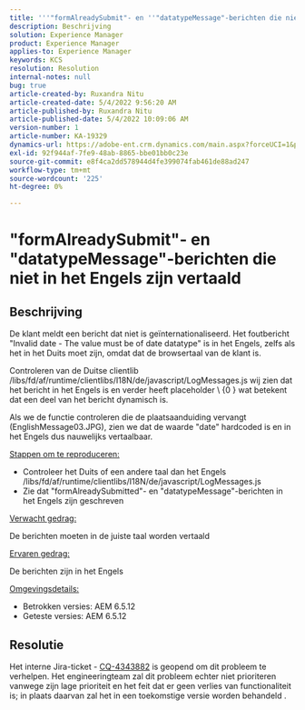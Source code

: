 ```yaml
---
title: '''"formAlreadySubmit"- en ''"datatypeMessage"-berichten die niet in het Engels zijn vertaald"'
description: Beschrijving
solution: Experience Manager
product: Experience Manager
applies-to: Experience Manager
keywords: KCS
resolution: Resolution
internal-notes: null
bug: true
article-created-by: Ruxandra Nitu
article-created-date: 5/4/2022 9:56:20 AM
article-published-by: Ruxandra Nitu
article-published-date: 5/4/2022 10:09:06 AM
version-number: 1
article-number: KA-19329
dynamics-url: https://adobe-ent.crm.dynamics.com/main.aspx?forceUCI=1&pagetype=entityrecord&etn=knowledgearticle&id=e7458870-90cb-ec11-a7b5-6045bd00db25
exl-id: 92f944af-7fe9-48ab-8865-bbe01bb0c23e
source-git-commit: e8f4ca2dd578944d4fe399074fab461de88ad247
workflow-type: tm+mt
source-wordcount: '225'
ht-degree: 0%

---
```


# &quot;formAlreadySubmit&quot;- en &quot;datatypeMessage&quot;-berichten die niet in het Engels zijn vertaald

## Beschrijving


De klant meldt een bericht dat niet is geïnternationaliseerd. Het foutbericht &quot;Invalid date - The value must be of date datatype&quot; is in het Engels, zelfs als het in het Duits moet zijn, omdat dat de browsertaal van de klant is.

Controleren van de Duitse clientlib /libs/fd/af/runtime/clientlibs/I18N/de/javascript/LogMessages.js wij zien dat het bericht in het Engels is en verder heeft placeholder \ {0 \} wat betekent dat een deel van het bericht dynamisch is.

Als we de functie controleren die de plaatsaanduiding vervangt (EnglishMessage03.JPG), zien we dat de waarde &quot;date&quot; hardcoded is en in het Engels dus nauwelijks vertaalbaar.

<u>Stappen om te reproduceren:</u>

- Controleer het Duits of een andere taal dan het Engels /libs/fd/af/runtime/clientlibs/I18N/de/javascript/LogMessages.js
- Zie dat &quot;formAlreadySubmitted&quot;- en &quot;datatypeMessage&quot;-berichten in het Engels zijn geschreven


<u>Verwacht gedrag:</u>

De berichten moeten in de juiste taal worden vertaald

<u>Ervaren gedrag:</u>

De berichten zijn in het Engels

<u>Omgevingsdetails:</u>

- Betrokken versies: AEM 6.5.12
- Geteste versies: AEM 6.5.12



## Resolutie


Het interne Jira-ticket - [CQ-4343882](https://jira.corp.adobe.com/browse/CQ-4343882) is geopend om dit probleem te verhelpen. Het engineeringteam zal dit probleem echter niet prioriteren vanwege zijn lage prioriteit en het feit dat er geen verlies van functionaliteit is; in plaats daarvan zal het in een toekomstige versie worden behandeld .
